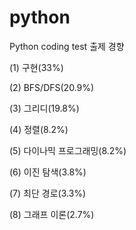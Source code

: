 # python
Python coding test 출제 경향

(1) 구현(33%)

(2) BFS/DFS(20.9%)

(3) 그리디(19.8%)

(4) 정렬(8.2%)

(5) 다이나믹 프로그래밍(8.2%)

(6) 이진 탐색(3.8%)

(7) 최단 경로(3.3%)

(8) 그래프 이론(2.7%)
